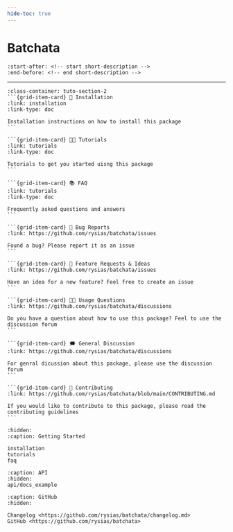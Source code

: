 ```yaml
---
hide-toc: true
---
```


# Batchata


```{include} ../README.md
:start-after: <!-- start short-description -->
:end-before: <!-- end short-description -->
```

---

````{grid} 1 1 2 2
:class-container: tuto-section-2
```{grid-item-card} 🔧 Installation
:link: installation
:link-type: doc

Installation instructions on how to install this package
```

```{grid-item-card} 👩‍💻 Tutorials
:link: tutorials
:link-type: doc

Tutorials to get you started uisng this package
```

```{grid-item-card} 📚 FAQ
:link: tutorials
:link-type: doc

Frequently asked questions and answers
```

```{grid-item-card} 🚨 Bug Reports
:link: https://github.com/rysias/batchata/issues

Found a bug? Please report it as an issue
```

```{grid-item-card} 🎁 Feature Requests & Ideas
:link: https://github.com/rysias/batchata/issues

Have an idea for a new feature? Feel free to create an issue 
```

```{grid-item-card} 👩‍💻 Usage Questions
:link: https://github.com/rysias/batchata/discussions

Do you have a question about how to use this package? Feel to use the discussion forum
```

```{grid-item-card} 🗯 General Discussion
:link: https://github.com/rysias/batchata/discussions

For genral dicussion about this package, please use the discussion forum
```

```{grid-item-card} 📝 Contributing
:link: https://github.com/rysias/batchata/blob/main/CONTRIBUTING.md

If you would like to contribute to this package, please read the contributing guidelines
```
````


```{toctree}
:hidden:
:caption: Getting Started

installation
tutorials
faq
```

```{toctree}
:caption: API
:hidden:
api/docs_example
```

```{toctree}
:caption: GitHub
:hidden:

Changelog <https://github.com/rysias/batchata/changelog.md>
GitHub <https://github.com/rysias/batchata>
```
